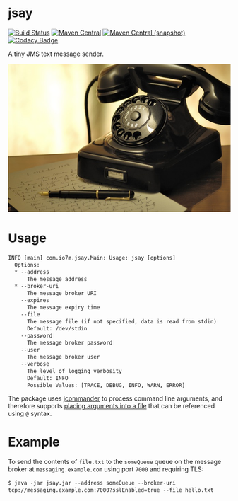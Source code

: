 jsay
===

[![Build Status](https://img.shields.io/travis/io7m/jsay.svg?style=flat-square)](https://travis-ci.org/io7m/jsay)
[![Maven Central](https://img.shields.io/maven-central/v/com.io7m.jsay/com.io7m.jsay.svg?style=flat-square)](http://search.maven.org/#search%7Cga%7C1%7Cg%3A%22com.io7m.jsay%22)
[![Maven Central (snapshot)](https://img.shields.io/nexus/s/https/oss.sonatype.org/com.io7m.jsay/com.io7m.jsay.svg?style=flat-square)](https://oss.sonatype.org/content/repositories/snapshots/com/io7m/jsay/)
[![Codacy Badge](https://img.shields.io/codacy/grade/8114c45dcba04a85a7564661c489eb42.svg?style=flat-square)](https://www.codacy.com/app/github_79/jsay?utm_source=github.com&amp;utm_medium=referral&amp;utm_content=io7m/jsay&amp;utm_campaign=Badge_Grade)

A tiny JMS text message sender.

![jsay](./src/site/resources/jsay.jpg?raw=true)

# Usage

```
INFO [main] com.io7m.jsay.Main: Usage: jsay [options]
  Options:
  * --address
      The message address
  * --broker-uri
      The message broker URI
    --expires
      The message expiry time
    --file
      The message file (if not specified, data is read from stdin)
      Default: /dev/stdin
    --password
      The message broker password
    --user
      The message broker user
    --verbose
      The level of logging verbosity
      Default: INFO
      Possible Values: [TRACE, DEBUG, INFO, WARN, ERROR]
```

The package uses [jcommander](http://www.jcommander.org/) to process command line arguments,
and therefore supports [placing arguments into a file](http://www.jcommander.org/#__syntax)
that can be referenced using `@` syntax.

# Example

To send the contents of `file.txt` to the `someQueue` queue on the message broker at `messaging.example.com` using
port `7000` and requiring TLS:

```
$ java -jar jsay.jar --address someQueue --broker-uri tcp://messaging.example.com:7000?sslEnabled=true --file hello.txt
```

